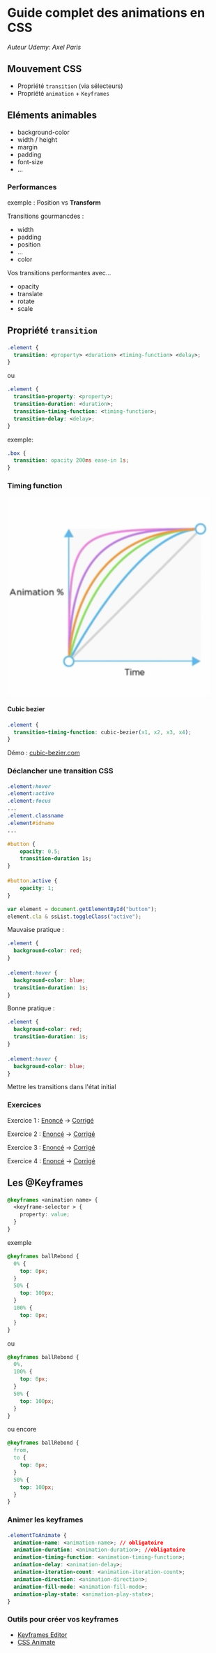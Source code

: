 # Guide complet des animations en CSS

_Auteur Udemy: Axel Paris_

## Mouvement CSS

- Propriété `transition` (via sélecteurs)
- Propriété `animation` + `Keyframes`

## Eléments animables

- background-color
- width / height
- margin
- padding
- font-size
- ...

### Performances

exemple : Position vs **Transform**

Transitions gourmancdes :

- width
- padding
- position
- ...
- color

Vos transitions performantes avec...

- opacity
- translate
- rotate
- scale

## Propriété `transition`

```css
.element {
  transition: <property> <duration> <timing-function> <delay>;
}
```

ou

```css
.element {
  transition-property: <property>;
  transition-duration: <duration>;
  transition-timing-function: <timing-function>;
  transition-delay: <delay>;
}
```

exemple:

```css
.box {
  transition: opacity 200ms ease-in 1s;
}
```

### Timing function

![](./transition-timing-function.png)

#### Cubic bezier

```css
.element {
  transition-timing-function: cubic-bezier(x1, x2, x3, x4);
}
```

Démo : [cubic-bezier.com](https://cubic-bezier.com)

### Déclancher une transition CSS

```css
.element:hover
.element:active
.element:focus
...
.element.classname
.element#idname
...
```

```css
#button {
    opacity: 0.5;
    transition-duration 1s;
}

#button.active {
    opacity: 1;
}
```

```javascript
var element = document.getElementById("button");
element.cla & ssList.toggleClass("active");
```

Mauvaise pratique :

```css
.element {
  background-color: red;
}

.element:hover {
  background-color: blue;
  transition-duration: 1s;
}
```

Bonne pratique :

```css
.element {
  background-color: red;
  transition-duration: 1s;
}

.element:hover {
  background-color: blue;
}
```

Mettre les transitions dans l'état initial

### Exercices

Exercice 1 : [Enoncé](https://codepen.io/AxelParis/pen/qwrjrN) -> [Corrigé](https://codepen.io/bogala/pen/abzpLdz)

Exercice 2 : [Enoncé](https://codepen.io/AxelParis/pen/YMZQbe) -> [Corrigé](https://codepen.io/bogala/pen/jOEyGMQ)

Exercice 3 : [Enoncé](https://codepen.io/AxelParis/pen/OGpjbG) -> [Corrigé](https://codepen.io/bogala/pen/WNbRZRg)

Exercice 4 : [Enoncé](https://codepen.io/AxelParis/pen/wZJrGz) -> [Corrigé](https://codepen.io/bogala/pen/bGNgoWj)

## Les @Keyframes

```css
@keyframes <animation name> {
  <keyframe-selector > {
    property: value;
  }
}
```

exemple

```css
@keyframes ballRebond {
  0% {
    top: 0px;
  }
  50% {
    top: 100px;
  }
  100% {
    top: 0px;
  }
}
```

ou

```css
@keyframes ballRebond {
  0%,
  100% {
    top: 0px;
  }
  50% {
    top: 100px;
  }
}
```

ou encore

```css
@keyframes ballRebond {
  from,
  to {
    top: 0px;
  }
  50% {
    top: 100px;
  }
}
```

### Animer les keyframes

```css
.elementToAnimate {
  animation-name: <animation-name>; // obligatoire
  animation-duration: <animation-duration>; //obligatoire
  animation-timing-function: <animation-timing-function>;
  animation-delay: <animation-delay>;
  animation-iteration-count: <animation-iteration-count>;
  animation-direction: <animation-direction>;
  animation-fill-mode: <animation-fill-mode>;
  animation-play-state: <animation-play-state>;
}
```

### Outils pour créer vos keyframes

- [Keyframes Editor](https://keyframes.app/editor/)
- [CSS Animate](http://cssanimate.com/)
